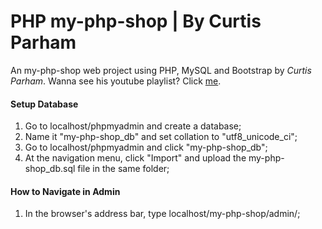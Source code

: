# PHP my-php-shop | By Curtis Parham
An my-php-shop web project using PHP, MySQL and Bootstrap by *Curtis Parham*.
Wanna see his youtube playlist? Click [me](https://www.youtube.com/playlist?list=PLFPkAJFH7I0mitTSKDaoxwfLLf-wNNnVS).

#### Setup Database
1. Go to localhost/phpmyadmin and create a database;
2. Name it "my-php-shop_db" and set collation to "utf8_unicode_ci";
3. Go to localhost/phpmyadmin and click "my-php-shop_db";
4. At the navigation menu, click "Import" and upload the my-php-shop_db.sql file in the same folder;

#### How to Navigate in Admin
1. In the browser's address bar, type localhost/my-php-shop/admin/;
